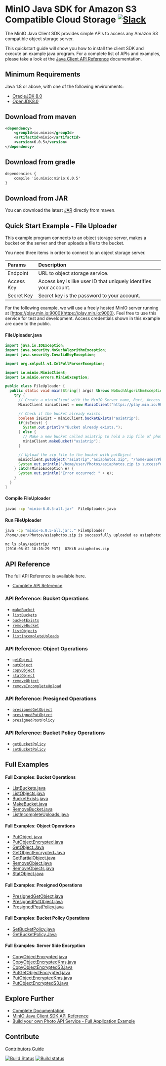 # MinIO Java SDK for Amazon S3 Compatible Cloud Storage [![Slack](https://slack.min.io/slack?type=svg)](https://slack.min.io)

The MinIO Java Client SDK provides simple APIs to access any Amazon S3 compatible object storage server.

This quickstart guide will show you how to install the client SDK and execute an example java program. For a complete list of APIs and examples, please take a look at the [Java Client API Reference](http://docs.min.io/docs/java-client-api-reference) documentation.

## Minimum Requirements
Java 1.8 or above, with one of the following environments:

* [OracleJDK 8.0](http://www.oracle.com/technetwork/java/javase/downloads/jdk8-downloads-2133151.html)
* [OpenJDK8.0](http://openjdk.java.net/install/)

## Download from maven
```xml
<dependency>
    <groupId>io.minio</groupId>
    <artifactId>minio</artifactId>
    <version>6.0.5</version>
</dependency>
```

## Download from gradle
```xml
dependencies {
    compile 'io.minio:minio:6.0.5'
}
```

## Download from JAR
You can download the latest [JAR](http://repo1.maven.org/maven2/io/minio/minio/6.0.5/) directly from maven.

## Quick Start Example - File Uploader
This example program connects to an object storage server, makes a bucket on the server and then uploads a file to the bucket.

You need three items in order to connect to an object storage server.

| Params     | Description |
| :------- | :------------ |
| Endpoint | URL to object storage service. |
| Access Key    | Access key is like user ID that uniquely identifies your account.   |
| Secret Key     | Secret key is the password to your account.    |

For the following example, we will use a freely hosted MinIO server running at [https://play.min.io:9000](https://play.min.io:9000). Feel free to use this service for test and development. Access credentials shown in this example are open to the public.

#### FileUploader.java
```java
import java.io.IOException;
import java.security.NoSuchAlgorithmException;
import java.security.InvalidKeyException;

import org.xmlpull.v1.XmlPullParserException;

import io.minio.MinioClient;
import io.minio.errors.MinioException;

public class FileUploader {
  public static void main(String[] args) throws NoSuchAlgorithmException, IOException, InvalidKeyException, XmlPullParserException {
    try {
      // Create a minioClient with the MinIO Server name, Port, Access key and Secret key.
      MinioClient minioClient = new MinioClient("https://play.min.io:9000", "Q3AM3UQ867SPQQA43P2F", "zuf+tfteSlswRu7BJ86wekitnifILbZam1KYY3TG");

      // Check if the bucket already exists.
      boolean isExist = minioClient.bucketExists("asiatrip");
      if(isExist) {
        System.out.println("Bucket already exists.");
      } else {
        // Make a new bucket called asiatrip to hold a zip file of photos.
        minioClient.makeBucket("asiatrip");
      }

      // Upload the zip file to the bucket with putObject
      minioClient.putObject("asiatrip","asiaphotos.zip", "/home/user/Photos/asiaphotos.zip");
      System.out.println("/home/user/Photos/asiaphotos.zip is successfully uploaded as asiaphotos.zip to `asiatrip` bucket.");
    } catch(MinioException e) {
      System.out.println("Error occurred: " + e);
    }
  }
}
```

#### Compile FileUploader
```sh
javac -cp "minio-6.0.5-all.jar"  FileUploader.java
```

#### Run FileUploader
```sh
java -cp "minio-6.0.5-all.jar:." FileUploader
/home/user/Photos/asiaphotos.zip is successfully uploaded as asiaphotos.zip to `asiatrip` bucket.

mc ls play/asiatrip/
[2016-06-02 18:10:29 PDT]  82KiB asiaphotos.zip
```

## API Reference
The full API Reference is available here.

* [Complete API Reference](https://docs.min.io/docs/java-client-api-reference)

### API Reference: Bucket Operations
* [`makeBucket`](https://docs.min.io/docs/java-client-api-reference#makeBucket)
* [`listBuckets`](https://docs.min.io/docs/java-client-api-reference#listBuckets)
* [`bucketExists`](https://docs.min.io/docs/java-client-api-reference#bucketExists)
* [`removeBucket`](https://docs.min.io/docs/java-client-api-reference#removeBucket)
* [`listObjects`](https://docs.min.io/docs/java-client-api-reference#listObjects)
* [`listIncompleteUploads`](https://docs.min.io/docs/java-client-api-reference#listIncompleteUploads)

### API Reference: Object Operations
* [`getObject`](https://docs.min.io/docs/java-client-api-reference#getObject)
* [`putObject`](https://docs.min.io/docs/java-client-api-reference#putObject)
* [`copyObject`](https://docs.min.io/docs/java-client-api-reference#copyObject)
* [`statObject`](https://docs.min.io/docs/java-client-api-reference#statObject)
* [`removeObject`](https://docs.min.io/docs/java-client-api-reference#removeObject)
* [`removeIncompleteUpload`](https://docs.min.io/docs/java-client-api-reference#removeIncompleteUpload)

### API Reference: Presigned Operations
* [`presignedGetObject`](https://docs.min.io/docs/java-client-api-reference#presignedGetObject)
* [`presignedPutObject`](https://docs.min.io/docs/java-client-api-reference#presignedPutObject)
* [`presignedPostPolicy`](https://docs.min.io/docs/java-client-api-reference#presignedPostPolicy)

### API Reference: Bucket Policy Operations
* [`getBucketPolicy`](https://docs.min.io/docs/java-client-api-reference#getBucketPolicy)
* [`setBucketPolicy`](https://docs.min.io/docs/java-client-api-reference#setBucketPolicy)

## Full Examples

#### Full Examples: Bucket Operations
* [ListBuckets.java](https://github.com/minio/minio-java/tree/master/examples/ListBuckets.java)
* [ListObjects.java](https://github.com/minio/minio-java/tree/master/examples/ListObjects.java)
* [BucketExists.java](https://github.com/minio/minio-java/tree/master/examples/BucketExists.java)
* [MakeBucket.java](https://github.com/minio/minio-java/tree/master/examples/MakeBucket.java)
* [RemoveBucket.java](https://github.com/minio/minio-java/tree/master/examples/RemoveBucket.java)
* [ListIncompleteUploads.java](https://github.com/minio/minio-java/tree/master/examples/ListIncompleteUploads.java)

#### Full Examples: Object Operations
* [PutObject.java](https://github.com/minio/minio-java/tree/master/examples/PutObject.java)
* [PutObjectEncrypted.java](https://github.com/minio/minio-java/tree/master/examples/PutObjectEncrypted.java)
* [GetObject.Java](https://github.com/minio/minio-java/tree/master/examples/GetObject.java)
* [GetObjectEncrypted.Java](https://github.com/minio/minio-java/tree/master/examples/GetObjectEncrypted.java)
* [GetPartialObject.java](https://github.com/minio/minio-java/tree/master/examples/GetPartialObject.java)
* [RemoveObject.java](https://github.com/minio/minio-java/tree/master/examples/RemoveObject.java)
* [RemoveObjects.java](https://github.com/minio/minio-java/tree/master/examples/RemoveObjects.java)
* [StatObject.java](https://github.com/minio/minio-java/tree/master/examples/StatObject.java)

#### Full Examples: Presigned Operations
* [PresignedGetObject.java](https://github.com/minio/minio-java/tree/master/examples/PresignedGetObject.java)
* [PresignedPutObject.java](https://github.com/minio/minio-java/tree/master/examples/PresignedPutObject.java)
* [PresignedPostPolicy.java](https://github.com/minio/minio-java/tree/master/examples/PresignedPostPolicy.java)

#### Full Examples: Bucket Policy Operations
* [SetBucketPolicy.java](https://github.com/minio/minio-java/tree/master/examples/SetBucketPolicy.java)
* [GetBucketPolicy.Java](https://github.com/minio/minio-java/tree/master/examples/GetBucketPolicy.java)

#### Full Examples: Server Side Encryption
* [CopyObjectEncrypted.java](https://github.com/minio/minio-java/tree/master/examples/CopyObjectEncrypted.java)
* [CopyObjectEncryptedKms.java](https://github.com/minio/minio-java/tree/master/examples/CopyObjectEncryptedKms.java)
* [CopyObjectEncryptedS3.java](https://github.com/minio/minio-java/tree/master/examples/CopyObjectEncryptedS3.java)
* [PutGetObjectEncrypted.java](https://github.com/minio/minio-java/tree/master/examples/PutGetObjectEncrypted.java)
* [PutObjectEncryptedKms.java](https://github.com/minio/minio-java/tree/master/examples/PutObjectEncryptedKms.java)
* [PutObjectEncryptedS3.java](https://github.com/minio/minio-java/tree/master/examples/PutObjectEncryptedS3.java)

## Explore Further
* [Complete Documentation](https://docs.min.io)
* [MinIO Java Client SDK API Reference](https://docs.min.io/docs/java-client-api-reference)
* [Build your own Photo API Service - Full Application Example ](https://github.com/minio/minio-java-rest-example)

## Contribute
[Contributors Guide](https://github.com/minio/minio-java/blob/master/CONTRIBUTING.md)

[![Build Status](https://travis-ci.org/minio/minio-java.svg)](https://travis-ci.org/minio/minio-java)
[![Build status](https://ci.appveyor.com/api/projects/status/1d05e6nvxcelmrak?svg=true)](https://ci.appveyor.com/project/harshavardhana/minio-java)
